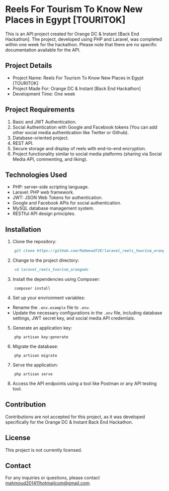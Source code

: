 <!-- # Project Name : Reels For Tourism To Know New Places in Egypt

## Project Made For Orange DC & Instant [Back End Hachathon]

### Project Requirements Was:
##### 1\ Basic And JWT Authentication [Done].
##### 2\ Social Authentication With Google And Facebook Tokens [Done And You Can Add all Social Media Auth Twitter Or Github Also].
##### 3\ Database Oriented Project [Done].
##### 4\ REST API [Done].
##### 5\ A Secure way to store and display The Reels [Done By End To End Encrypt].
##### 6\ Project Work Like All Social Media [Share via Social Media API And Comment And Like].
-->
# Reels For Tourism To Know New Places in Egypt [TOURITOK]

This is an API project created for Orange DC & Instant [Back End Hackathon]. The project, developed using PHP and Laravel, was completed within one week for the hackathon. Please note that there are no specific documentation available for the API.

## Project Details

- Project Name: Reels For Tourism To Know New Places in Egypt [TOURITOK]
- Project Made For: Orange DC & Instant [Back End Hackathon]
- Development Time: One week

## Project Requirements

1. Basic and JWT Authentication.
2. Social Authentication with Google and Facebook tokens (You can add other social media authentication like Twitter or Github).
3. Database-oriented project.
4. REST API.
5. Secure storage and display of reels with end-to-end encryption.
6. Project functionality similar to social media platforms (sharing via Social Media API, commenting, and liking).

## Technologies Used

- PHP: server-side scripting language.
- Laravel: PHP web framework.
- JWT: JSON Web Tokens for authentication.
- Google and Facebook APIs for social authentication.
- MySQL database management system.
- RESTful API design principles.

## Installation

1. Clone the repository:
```markdown 
    git clone https://github.com/Mahmoud72E/laravel_reels_tourism_orangedc.git
```

2. Change to the project directory:
```markdown 
    cd laravel_reels_tourism_orangedc
```

3. Install the dependencies using Composer:
```shell
    composer install
```
4. Set up your environment variables:

- Rename the `.env.example` file to `.env`.
- Update the necessary configurations in the `.env` file, including database settings, JWT secret key, and social media API credentials.

5. Generate an application key:
```shell
    php artisan key:generate
```

6. Migrate the database:
```shell
    php artisan migrate
```
7. Serve the application:
```shell
    php artisan serve
```

8. Access the API endpoints using a tool like Postman or any API testing tool.

## Contribution

Contributions are not accepted for this project, as it was developed specifically for the Orange DC & Instant Back End Hackathon.

## License

This project is not currently licensed.

## Contact

For any inquiries or questions, please contact [mahmoud201411hotmailcom@gmail.com](mailto:mahmoud201411hotmailcom@gmail.com).


